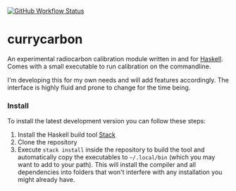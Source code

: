 [![GitHub Workflow Status](https://github.com/nevrome/currycarbon/actions/workflows/normalCheck.yml/badge.svg)](https://github.com/nevrome/currycarbon/actions/workflows/normalCheck.yml)

# currycarbon

An experimental radiocarbon calibration module written in and for [Haskell](https://www.haskell.org/). Comes with a small executable to run calibration on the commandline.

I'm developing this for my own needs and will add features accordingly. The interface is highly fluid and prone to change for the time being.

### Install

To install the latest development version you can follow these steps:

1. Install the Haskell build tool [Stack](https://docs.haskellstack.org/en/stable/README/)
2. Clone the repository
3. Execute `stack install` inside the repository to build the tool and automatically copy the executables to `~/.local/bin` (which you may want to add to your path). This will install the compiler and all dependencies into folders that won't interfere with any installation you might already have.
